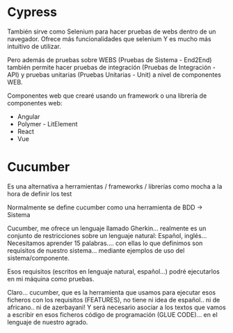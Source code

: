 # Cypress

También sirve como Selenium para hacer pruebas de webs dentro de un navegador.
Ofrece más funcionalidades que selenium
Y es mucho más intuitivo de utilizar.

Pero además de pruebas sobre WEBS (Pruebas de Sistema - End2End) también permite hacer pruebas de integración (Pruebas de Integración - API) y pruebas unitarias (Pruebas Unitarias - Unit) a nivel de componentes WEB.

Componentes web que crearé usando un framework o una librería de componentes web:
- Angular
- Polymer - LitElement
- React
- Vue

# Cucumber

Es una alternativa a herramientas / frameworks / librerías como mocha a la hora de definir los test

Normalmente se define cucumber como una herramienta de BDD -> Sistema

Cucumber, me ofrece un lenguaje llamado Gherkin... realmente es un conjunto de restricciones sobre un lenguaje natural: Español, inglés...
Necesitamos aprender 15 palabras.... con ellas lo que definimos son requisitos de nuestro sistema... mediante ejemplos de uso del sistema/componente.

Esos requisitos (escritos en lenguaje natural, español...) podré ejecutarlos en mi máquina como pruebas.

Claro... cucumber, que es la herramienta que usamos para ejecutar esos ficheros con los requisitos (FEATURES),
no tiene ni idea de español.. ni de africano.. ni de azerbayani!
Y será necesario asociar a los textos que vamos a escribir en esos ficheros código de programación (GLUE CODE)... en el lenguaje de nuestro agrado.
